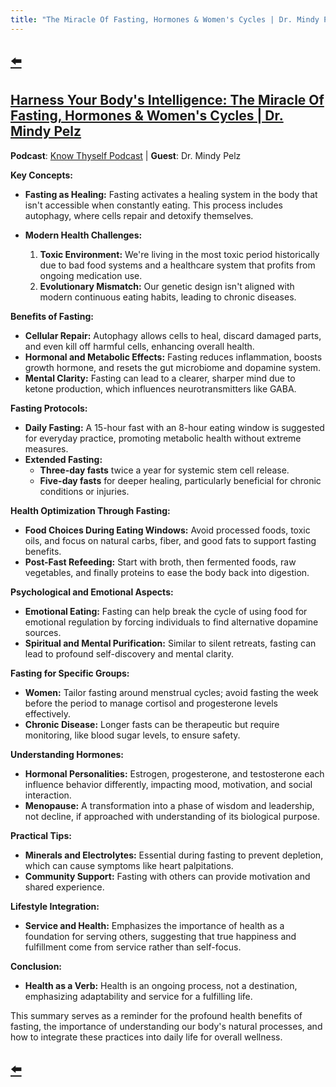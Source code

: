 ```yaml
---
title: "The Miracle Of Fasting, Hormones & Women's Cycles | Dr. Mindy Pelz"
---
```


## [⬅️](/)

## [Harness Your Body's Intelligence: The Miracle Of Fasting, Hormones & Women's Cycles | Dr. Mindy Pelz](https://www.youtube.com/watch?v=pgWnbRg5-cg)

**Podcast**: [Know Thyself Podcast](https://www.knowthyself.one) | **Guest**: Dr. Mindy Pelz

**Key Concepts:**

- **Fasting as Healing:** Fasting activates a healing system in the body that isn't accessible when constantly eating. This process includes autophagy, where cells repair and detoxify themselves.

- **Modern Health Challenges:**
  1. **Toxic Environment:** We're living in the most toxic period historically due to bad food systems and a healthcare system that profits from ongoing medication use.
  2. **Evolutionary Mismatch:** Our genetic design isn't aligned with modern continuous eating habits, leading to chronic diseases.

**Benefits of Fasting:**

- **Cellular Repair:** Autophagy allows cells to heal, discard damaged parts, and even kill off harmful cells, enhancing overall health.
- **Hormonal and Metabolic Effects:** Fasting reduces inflammation, boosts growth hormone, and resets the gut microbiome and dopamine system.
- **Mental Clarity:** Fasting can lead to a clearer, sharper mind due to ketone production, which influences neurotransmitters like GABA.

**Fasting Protocols:**

- **Daily Fasting:** A 15-hour fast with an 8-hour eating window is suggested for everyday practice, promoting metabolic health without extreme measures.
- **Extended Fasting:** 
  - **Three-day fasts** twice a year for systemic stem cell release.
  - **Five-day fasts** for deeper healing, particularly beneficial for chronic conditions or injuries.

**Health Optimization Through Fasting:**

- **Food Choices During Eating Windows:** Avoid processed foods, toxic oils, and focus on natural carbs, fiber, and good fats to support fasting benefits.
- **Post-Fast Refeeding:** Start with broth, then fermented foods, raw vegetables, and finally proteins to ease the body back into digestion.

**Psychological and Emotional Aspects:**

- **Emotional Eating:** Fasting can help break the cycle of using food for emotional regulation by forcing individuals to find alternative dopamine sources.
- **Spiritual and Mental Purification:** Similar to silent retreats, fasting can lead to profound self-discovery and mental clarity.

**Fasting for Specific Groups:**

- **Women:** Tailor fasting around menstrual cycles; avoid fasting the week before the period to manage cortisol and progesterone levels effectively.
- **Chronic Disease:** Longer fasts can be therapeutic but require monitoring, like blood sugar levels, to ensure safety.

**Understanding Hormones:**

- **Hormonal Personalities:** Estrogen, progesterone, and testosterone each influence behavior differently, impacting mood, motivation, and social interaction.
- **Menopause:** A transformation into a phase of wisdom and leadership, not decline, if approached with understanding of its biological purpose.

**Practical Tips:**

- **Minerals and Electrolytes:** Essential during fasting to prevent depletion, which can cause symptoms like heart palpitations.
- **Community Support:** Fasting with others can provide motivation and shared experience.

**Lifestyle Integration:**

- **Service and Health:** Emphasizes the importance of health as a foundation for serving others, suggesting that true happiness and fulfillment come from service rather than self-focus.

**Conclusion:**

- **Health as a Verb:** Health is an ongoing process, not a destination, emphasizing adaptability and service for a fulfilling life.

This summary serves as a reminder for the profound health benefits of fasting, the importance of understanding our body's natural processes, and how to integrate these practices into daily life for overall wellness.

## [⬅️](/)
